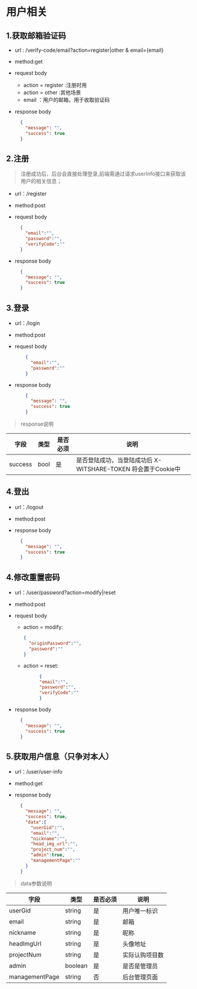 <!-- toc -->

# 用户相关

## 1.获取邮箱验证码

- url : /verify-code/email?action=register|other & email={email}

- method:get
- request body
  - action = register :注册时用
  - action = other :其他场景
  - email ：用户的邮箱，用于收取验证码
- response body

  ```json
    {
      "message": "",
      "success": true
    }
  ```

## 2.注册

> 注册成功后，后台会直接处理登录,前端需通过请求userInfo接口来获取该用户的相关信息；
- url：/register
- method:post
- request body

  ```json
    {
      "email":"",
      "password":"",
      "verifyCode":""
    }
  ```

- response body

  ```json
    {
      "message": "",
      "success": true
    }
  ```

## 3.登录

- url：/login
- method:post
- request body

  ```json
      {
        "email":"",
        "password":""
      }
  ```

- response body

  ```json
      {
        "message": "",
        "success": true
      }
  ```

> response说明

|字段|类型|是否必须|说明|
|---|---|---|---|
|success|bool|是|是否登陆成功，当登陆成功后 X-WITSHARE-TOKEN 将会置于Cookie中|


## 4.登出

- url：/logout
- method:post
- response body

  ```json
    {
      "message": "",
      "success": true
    }
  ```

## 4.修改重置密码

- url：/user/password?action=modify|reset
- method:post
- request body
  - action = modify:
      ```json
      {
        "originPassword":"",
        "password":""
      }
      ```
  - action = reset:
    ```json
          {
          "email":"",
          "password":"",
          "verifyCode":""
          }
      ```

- response body

  ```json
    {
      "message": "",
      "success": true
    }
  ```

## 5.获取用户信息（只争对本人）

- url：/user/user-info
- method:get
- response body

  ```json
    {
      "message": "",
      "success": true,
      "data":{
        "userGid":"",
        "email":"",
        "nickname":"",
        "head_img_url":"",
        "project_num":"",
        "admin":true,
        "managementPage":""
      }
    }

  ```

>data参数说明

|字段|类型|是否必须|说明|
|---|---|---|---|
|userGid|string|是|用户唯一标识|
|email|string|是|邮箱|
|nickname|string|是|昵称|
|headImgUrl|string|是|头像地址|
|projectNum|string|是|实际认购项目数|
|admin|boolean|是|是否是管理员|
|managementPage|string|否|后台管理页面|